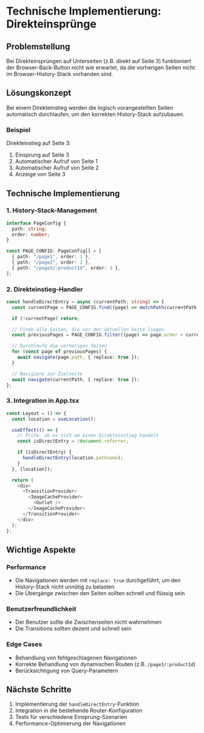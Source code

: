 # Technische Implementierung: Direkteinsprünge

## Problemstellung

Bei Direkteinsprüngen auf Unterseiten (z.B. direkt auf Seite 3) funktioniert der Browser-Back-Button nicht wie erwartet, da die vorherigen Seiten nicht im Browser-History-Stack vorhanden sind.

## Lösungskonzept

Bei einem Direkteinstieg werden die logisch vorangestellten Seiten automatisch durchlaufen, um den korrekten History-Stack aufzubauen.

### Beispiel

Direkteinstieg auf Seite 3:

1. Einsprung auf Seite 3
2. Automatischer Aufruf von Seite 1
3. Automatischer Aufruf von Seite 2
4. Anzeige von Seite 3

## Technische Implementierung

### 1. History-Stack-Management

```typescript
interface PageConfig {
  path: string;
  order: number;
}

const PAGE_CONFIG: PageConfig[] = [
  { path: "/page1", order: 1 },
  { path: "/page2", order: 2 },
  { path: "/page3/:productId", order: 3 },
];
```

### 2. Direkteinstieg-Handler

```typescript
const handleDirectEntry = async (currentPath: string) => {
  const currentPage = PAGE_CONFIG.find((page) => matchPath(currentPath, page.path));

  if (!currentPage) return;

  // Finde alle Seiten, die vor der aktuellen Seite liegen
  const previousPages = PAGE_CONFIG.filter((page) => page.order < currentPage.order);

  // Durchlaufe die vorherigen Seiten
  for (const page of previousPages) {
    await navigate(page.path, { replace: true });
  }

  // Navigiere zur Zielseite
  await navigate(currentPath, { replace: true });
};
```

### 3. Integration in App.tsx

```typescript
const Layout = () => {
  const location = useLocation();

  useEffect(() => {
    // Prüfe, ob es sich um einen Direkteinstieg handelt
    const isDirectEntry = !document.referrer;

    if (isDirectEntry) {
      handleDirectEntry(location.pathname);
    }
  }, [location]);

  return (
    <div>
      <TransitionProvider>
        <ImageCacheProvider>
          <Outlet />
        </ImageCacheProvider>
      </TransitionProvider>
    </div>
  );
};
```

## Wichtige Aspekte

### Performance

- Die Navigationen werden mit `replace: true` durchgeführt, um den History-Stack nicht unnötig zu belasten
- Die Übergänge zwischen den Seiten sollten schnell und flüssig sein

### Benutzerfreundlichkeit

- Der Benutzer sollte die Zwischenseiten nicht wahrnehmen
- Die Transitions sollten dezent und schnell sein

### Edge Cases

- Behandlung von fehlgeschlagenen Navigationen
- Korrekte Behandlung von dynamischen Routen (z.B. `/page3/:productId`)
- Berücksichtigung von Query-Parametern

## Nächste Schritte

1. Implementierung der `handleDirectEntry`-Funktion
2. Integration in die bestehende Router-Konfiguration
3. Tests für verschiedene Einsprung-Szenarien
4. Performance-Optimierung der Navigationen
